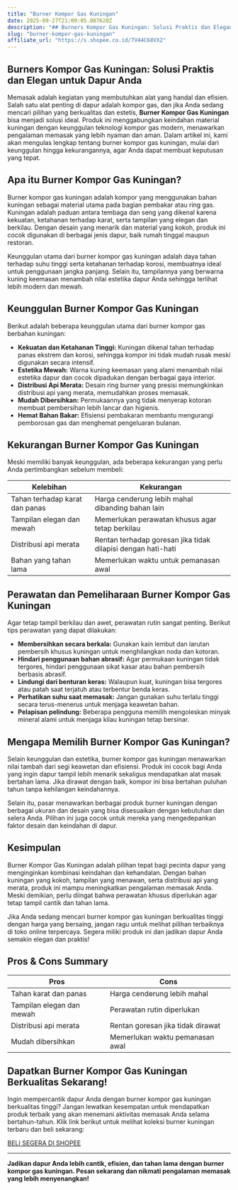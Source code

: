 ```yaml
---
title: "Burner Kompor Gas Kuningan"
date: 2025-09-27T21:09:05.087620Z
description: "## Burners Kompor Gas Kuningan: Solusi Praktis dan Elegan untuk Dapur Anda..."
slug: "burner-kompor-gas-kuningan"
affiliate_url: "https://s.shopee.co.id/7V44C68VX2"
---
```

## Burners Kompor Gas Kuningan: Solusi Praktis dan Elegan untuk Dapur Anda

Memasak adalah kegiatan yang membutuhkan alat yang handal dan efisien. Salah satu alat penting di dapur adalah kompor gas, dan jika Anda sedang mencari pilihan yang berkualitas dan estetis, **Burner Kompor Gas Kuningan** bisa menjadi solusi ideal. Produk ini menggabungkan keindahan material kuningan dengan keunggulan teknologi kompor gas modern, menawarkan pengalaman memasak yang lebih nyaman dan aman. Dalam artikel ini, kami akan mengulas lengkap tentang burner kompor gas kuningan, mulai dari keunggulan hingga kekurangannya, agar Anda dapat membuat keputusan yang tepat.

## Apa itu Burner Kompor Gas Kuningan?

Burner kompor gas kuningan adalah kompor yang menggunakan bahan kuningan sebagai material utama pada bagian pembakar atau ring gas. Kuningan adalah paduan antara tembaga dan seng yang dikenal karena kekuatan, ketahanan terhadap karat, serta tampilan yang elegan dan berkilau. Dengan desain yang menarik dan material yang kokoh, produk ini cocok digunakan di berbagai jenis dapur, baik rumah tinggal maupun restoran.

Keunggulan utama dari burner kompor gas kuningan adalah daya tahan terhadap suhu tinggi serta ketahanan terhadap korosi, membuatnya ideal untuk penggunaan jangka panjang. Selain itu, tampilannya yang berwarna kuning keemasan menambah nilai estetika dapur Anda sehingga terlihat lebih modern dan mewah.

## Keunggulan Burner Kompor Gas Kuningan

Berikut adalah beberapa keunggulan utama dari burner kompor gas berbahan kuningan:

- **Kekuatan dan Ketahanan Tinggi:** Kuningan dikenal tahan terhadap panas ekstrem dan korosi, sehingga kompor ini tidak mudah rusak meski digunakan secara intensif.
- **Estetika Mewah:** Warna kuning keemasan yang alami menambah nilai estetika dapur dan cocok dipadukan dengan berbagai gaya interior.
- **Distribusi Api Merata:** Desain ring burner yang presisi memungkinkan distribusi api yang merata, memudahkan proses memasak.
- **Mudah Dibersihkan:** Permukaannya yang tidak menyerap kotoran membuat pembersihan lebih lancar dan higienis.
- **Hemat Bahan Bakar:** Efisiensi pembakaran membantu mengurangi pemborosan gas dan menghemat pengeluaran bulanan.

## Kekurangan Burner Kompor Gas Kuningan

Meski memiliki banyak keunggulan, ada beberapa kekurangan yang perlu Anda pertimbangkan sebelum membeli:

| **Kelebihan** | **Kekurangan** |
|----------------|----------------|
| Tahan terhadap karat dan panas | Harga cenderung lebih mahal dibanding bahan lain |
| Tampilan elegan dan mewah | Memerlukan perawatan khusus agar tetap berkilau |
| Distribusi api merata | Rentan terhadap goresan jika tidak dilapisi dengan hati-hati |
| Bahan yang tahan lama | Memerlukan waktu untuk pemanasan awal |

## Perawatan dan Pemeliharaan Burner Kompor Gas Kuningan

Agar tetap tampil berkilau dan awet, perawatan rutin sangat penting. Berikut tips perawatan yang dapat dilakukan:

- **Membersihkan secara berkala:** Gunakan kain lembut dan larutan pembersih khusus kuningan untuk menghilangkan noda dan kotoran.
- **Hindari penggunaan bahan abrasif:** Agar permukaan kuningan tidak tergores, hindari penggunaan sikat kasar atau bahan pembersih berbasis abrasif.
- **Lindungi dari benturan keras:** Walaupun kuat, kuningan bisa tergores atau patah saat terjatuh atau terbentur benda keras.
- **Perhatikan suhu saat memasak:** Jangan gunakan suhu terlalu tinggi secara terus-menerus untuk menjaga keawetan bahan.
- **Pelapisan pelindung:** Beberapa pengguna memilih mengoleskan minyak mineral alami untuk menjaga kilau kuningan tetap bersinar.

## Mengapa Memilih Burner Kompor Gas Kuningan?

Selain keunggulan dan estetika, burner kompor gas kuningan menawarkan nilai tambah dari segi keawetan dan efisiensi. Produk ini cocok bagi Anda yang ingin dapur tampil lebih menarik sekaligus mendapatkan alat masak bertahan lama. Jika dirawat dengan baik, kompor ini bisa bertahan puluhan tahun tanpa kehilangan keindahannya.

Selain itu, pasar menawarkan berbagai produk burner kuningan dengan berbagai ukuran dan desain yang bisa disesuaikan dengan kebutuhan dan selera Anda. Pilihan ini juga cocok untuk mereka yang mengedepankan faktor desain dan keindahan di dapur.

## Kesimpulan

Burner Kompor Gas Kuningan adalah pilihan tepat bagi pecinta dapur yang menginginkan kombinasi keindahan dan kehandalan. Dengan bahan kuningan yang kokoh, tampilan yang menawan, serta distribusi api yang merata, produk ini mampu meningkatkan pengalaman memasak Anda. Meski demikian, perlu diingat bahwa perawatan khusus diperlukan agar tetap tampil cantik dan tahan lama.

Jika Anda sedang mencari burner kompor gas kuningan berkualitas tinggi dengan harga yang bersaing, jangan ragu untuk melihat pilihan terbaiknya di toko online terpercaya. Segera miliki produk ini dan jadikan dapur Anda semakin elegan dan praktis!

## Pros & Cons Summary

| **Pros** | **Cons** |
|--------------|----------------|
| Tahan karat dan panas | Harga cenderung lebih mahal |
| Tampilan elegan dan mewah | Perawatan rutin diperlukan |
| Distribusi api merata | Rentan goresan jika tidak dirawat |  
| Mudah dibersihkan | Memerlukan waktu pemanasan awal |

## Dapatkan Burner Kompor Gas Kuningan Berkualitas Sekarang!

Ingin mempercantik dapur Anda dengan burner kompor gas kuningan berkualitas tinggi? Jangan lewatkan kesempatan untuk mendapatkan produk terbaik yang akan menemani aktivitas memasak Anda selama bertahun-tahun. Klik link berikut untuk melihat koleksi burner kuningan terbaru dan beli sekarang: 

[BELI SEGERA DI SHOPEE](https://s.shopee.co.id/7V44C68VX2)

---

**Jadikan dapur Anda lebih cantik, efisien, dan tahan lama dengan burner kompor gas kuningan. Pesan sekarang dan nikmati pengalaman memasak yang lebih menyenangkan!**